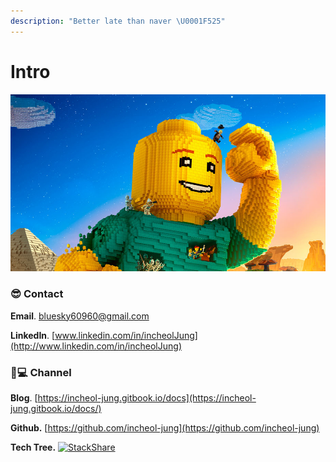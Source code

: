 ```yaml
---
description: "Better late than naver \U0001F525"
---
```


# Intro

![](.gitbook/assets/lego-worlds-listing-thumb-01-ps4-eu-02dec16.png)

### 😎 Contact

  **Email**. [bluesky60960@gmail.com](mailto:bluesky60960@gmail.com)

  **LinkedIn**. [www.linkedin.com/in/incheolJung](http://www.linkedin.com/in/incheolJung)

### 👨💻 Channel 

  **Blog**. [https://incheol-jung.gitbook.io/docs](https://incheol-jung.gitbook.io/docs/)

  **Github.** [https://github.com/incheol-jung](https://github.com/incheol-jung)

  **Tech Tree.** [![StackShare](http://img.shields.io/badge/tech-stack-0690fa.svg?style=flat)](https://stackshare.io/incheol-jung/incheol-jung)

